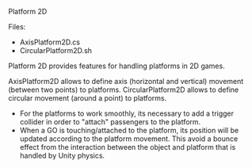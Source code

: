 Platform 2D

Files:
+ AxisPlatform2D.cs
+ CircularPlatform2D.sh

Platform 2D provides features for handling platforms in 2D games.

AxisPlatform2D allows to define axis (horizontal and vertical) movement (between two points) to platforms.
CircularPlatform2D allows to define circular movement (around a point) to platforms.

- For the platforms to work smoothly, its necessary to add a trigger collider in order to "attach" passengers to the platform.
- When a GO is touching/attached to the platform, its position will be updated according to the platform movement. This avoid a bounce effect from the interaction between the object and platform that is handled by Unity physics.